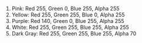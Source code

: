 1. Pink: Red 255, Green 0, Blue 255, Alpha 255
2. Yellow: Red 255, Green 255, Blue 0, Alpha 255
3. Purple: Red 140, Green 0, Blue 255, Alpha 255
4. White: Red 255, Green 255, Blue 255, Alpha 255
5. Dark Gray: Red 255, Green 255, Blue 255, Alpha 70
